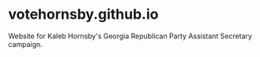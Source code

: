 votehornsby.github.io
=====================

Website for Kaleb Hornsby's Georgia Republican Party Assistant Secretary campaign.

